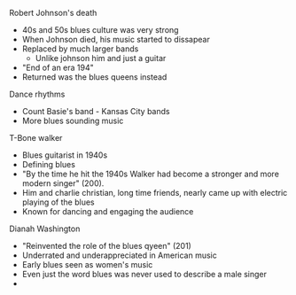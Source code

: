 Robert Johnson's death
- 40s and 50s blues culture was very strong
- When Johnson died, his music started to dissapear
- Replaced by much larger bands
	- Unlike johnson him and just a guitar
- "End of an era 194"
- Returned was the blues queens instead

Dance rhythms
- Count Basie's band - Kansas City bands
- More blues sounding music

T-Bone walker
- Blues guitarist in 1940s
- Defining blues
- "By the time he hit the 1940s Walker had become a stronger and more modern singer" (200).
- Him and charlie christian, long time friends, nearly came up with electric playing of the blues
- Known for dancing and engaging the audience

Dianah Washington
- "Reinvented the role of the blues qyeen" (201)
- Underrated and underappreciated in American music
- Early blues seen as women's music
-  Even just the word blues was never used to describe a male singer
- 